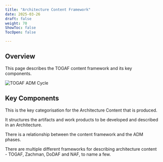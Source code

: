 ```yaml
---
title: "Architecture Content Framework"
date: 2025-03-26
draft: false
weight: 70
ShowToc: false
TocOpen: false

---
```


## Overview

This page describes the TOGAF content framework and its key components.

![TOGAF ADM Cycle](/images/architecture/togaf/contentFramework.png)

## Key Components

This is the key categorisation for the Architecture Content that is produced.

It structures the artifacts and work products to be developed and described in an Architecture.

There is a relationship between the content framework and the ADM phases.

There are multiple different frameworks for describing architecture content - TOGAF, Zachman, DoDAF and NAF, to name a few.
